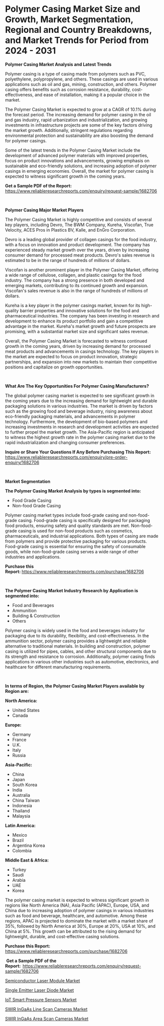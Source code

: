 <p><h1>Polymer Casing Market Size and Growth, Market Segmentation, Regional and Country Breakdowns, and Market Trends for Period from 2024 -  2031</h1></p><p><strong>Polymer Casing Market Analysis and Latest Trends</strong></p>
<p><p>Polymer casing is a type of casing made from polymers such as PVC, polyethylene, polypropylene, and others. These casings are used in various applications such as oil and gas, mining, construction, and others. Polymer casing offers benefits such as corrosion resistance, durability, cost-effectiveness, and ease of installation, making it a popular choice in the market.</p><p>The Polymer Casing Market is expected to grow at a CAGR of 10.1% during the forecast period. The increasing demand for polymer casing in the oil and gas industry, rapid urbanization and industrialization, and growing investments in infrastructure projects are some of the key factors driving the market growth. Additionally, stringent regulations regarding environmental protection and sustainability are also boosting the demand for polymer casings.</p><p>Some of the latest trends in the Polymer Casing Market include the development of advanced polymer materials with improved properties, focus on product innovations and advancements, growing emphasis on sustainable and eco-friendly solutions, and increasing adoption of polymer casings in emerging economies. Overall, the market for polymer casing is expected to witness significant growth in the coming years.</p></p>
<p><strong>Get a Sample PDF of the Report:&nbsp;</strong> <a href="https://www.reliableresearchreports.com/enquiry/request-sample/1682706">https://www.reliableresearchreports.com/enquiry/request-sample/1682706</a></p>
<p>&nbsp;</p>
<p><strong>Polymer Casing Major Market Players</strong></p>
<p><p>The Polymer Casing Market is highly competitive and consists of several key players, including Devro, The BWM Company, Kureha, Viscofan, True Velocity, ACES Pros in Plastics BV, Kalle, and EnGro Corporation. </p><p>Devro is a leading global provider of collagen casings for the food industry, with a focus on innovation and product development. The company has experienced steady market growth over the years, driven by increasing consumer demand for processed meat products. Devro's sales revenue is estimated to be in the range of hundreds of millions of dollars.</p><p>Viscofan is another prominent player in the Polymer Casing Market, offering a wide range of cellulose, collagen, and plastic casings for the food industry. The company has a strong presence in both developed and emerging markets, contributing to its continued growth and expansion. Viscofan's sales revenue is also in the range of hundreds of millions of dollars.</p><p>Kureha is a key player in the polymer casings market, known for its high-quality barrier properties and innovative solutions for the food and pharmaceutical industries. The company has been investing in research and development to enhance its product portfolio and gain a competitive advantage in the market. Kureha's market growth and future prospects are promising, with a substantial market size and significant sales revenue.</p><p>Overall, the Polymer Casing Market is forecasted to witness continued growth in the coming years, driven by increasing demand for processed meat products and advancements in casings technology. The key players in the market are expected to focus on product innovation, strategic partnerships, and expansion into new markets to maintain their competitive positions and capitalize on growth opportunities.</p></p>
<p>&nbsp;</p>
<p><strong>What Are The Key Opportunities For Polymer Casing Manufacturers?</strong></p>
<p><p>The global polymer casing market is expected to see significant growth in the coming years due to the increasing demand for lightweight and durable packaging solutions in various industries. The market is driven by factors such as the growing food and beverage industry, rising awareness about eco-friendly packaging materials, and advancements in polymer technology. Furthermore, the development of bio-based polymers and increasing investments in research and development activities are expected to further propel the market growth. The Asia-Pacific region is anticipated to witness the highest growth rate in the polymer casing market due to the rapid industrialization and changing consumer preferences.</p></p>
<p><strong>Inquire or Share Your Questions If Any Before Purchasing This Report:</strong> <a href="https://www.reliableresearchreports.com/enquiry/pre-order-enquiry/1682706">https://www.reliableresearchreports.com/enquiry/pre-order-enquiry/1682706</a></p>
<p>&nbsp;</p>
<p><strong>Market Segmentation</strong></p>
<p><strong>The Polymer Casing Market Analysis by types is segmented into:</strong></p>
<p><ul><li>Food Grade Casing</li><li>Non-food Grade Casing</li></ul></p>
<p><p>Polymer casing market types include food-grade casing and non-food-grade casing. Food-grade casing is specifically designed for packaging food products, ensuring safety and quality standards are met. Non-food-grade casing is used for non-food products such as cosmetics, pharmaceuticals, and industrial applications. Both types of casing are made from polymers and provide protective packaging for various products. Food-grade casing is essential for ensuring the safety of consumable goods, while non-food-grade casing serves a wide range of other industries and applications.</p></p>
<p><strong>Purchase this Report:&nbsp;</strong><a href="https://www.reliableresearchreports.com/purchase/1682706">https://www.reliableresearchreports.com/purchase/1682706</a></p>
<p>&nbsp;</p>
<p><strong>The Polymer Casing Market Industry Research by Application is segmented into:</strong></p>
<p><ul><li>Food and Beverages</li><li>Ammunition</li><li>Building & Construction</li><li>Others</li></ul></p>
<p><p>Polymer casing is widely used in the food and beverages industry for packaging due to its durability, flexibility, and cost-effectiveness. In the ammunition sector, polymer casing provides a lightweight and reliable alternative to traditional materials. In building and construction, polymer casing is utilized for pipes, cables, and other structural components due to its strength and resistance to corrosion. Additionally, polymer casing finds applications in various other industries such as automotive, electronics, and healthcare for different manufacturing requirements.</p></p>
<p>&nbsp;</p>
<p><strong>In terms of Region, the Polymer Casing Market Players available by Region are:</strong></p>
<p>
    <p> <strong> North America: </strong>
        <ul>
            <li>United States</li>
            <li>Canada</li>
        </ul>
        </p> 
    <p> <strong> Europe: </strong>
        <ul>
            <li>Germany</li>
            <li>France</li>
            <li>U.K.</li>
            <li>Italy</li>
            <li>Russia</li>
        </ul>
        </p> 
    <p> <strong> Asia-Pacific: </strong>
        <ul>
            <li>China</li>
            <li>Japan</li>
            <li>South Korea</li>
            <li>India</li>
            <li>Australia</li>
            <li>China Taiwan</li>
            <li>Indonesia</li>
            <li>Thailand</li>
            <li>Malaysia</li>
        </ul>
        </p> 
    <p> <strong> Latin America: </strong>
        <ul>
            <li>Mexico</li>
            <li>Brazil</li>
            <li>Argentina Korea</li>
            <li>Colombia</li>
        </ul>
        </p> 
    <p> <strong> Middle East & Africa: </strong>
        <ul>
            <li>Turkey</li>
            <li>Saudi</li>
            <li>Arabia</li>
            <li>UAE</li>
            <li>Korea</li>
        </ul>
    </p>
    </p>
<p><p>The polymer casing market is expected to witness significant growth in regions like North America (NA), Asia Pacific (APAC), Europe, USA, and China due to increasing adoption of polymer casings in various industries such as food and beverage, healthcare, and automotive. Among these regions, APAC is projected to dominate the market with a market share of 35%, followed by North America at 30%, Europe at 20%, USA at 10%, and China at 5%. This growth can be attributed to the rising demand for lightweight, durable, and cost-effective casing solutions.</p></p>
<p><strong>Purchase this Report: </strong><a href="https://www.reliableresearchreports.com/purchase/1682706">https://www.reliableresearchreports.com/purchase/1682706</a></p>
<p>&nbsp;<strong>Get a Sample PDF of the Report:&nbsp;&nbsp;</strong><a href="https://www.reliableresearchreports.com/enquiry/request-sample/1682706">https://www.reliableresearchreports.com/enquiry/request-sample/1682706</a></p>
<p><strong></strong></p>
<p><p><a href="https://medium.com/@bobbyburke98/semiconductor-laser-module-market-size-market-outlook-and-market-forecast-2024-to-2031-1318b01dc255">Semiconductor Laser Module Market</a></p><p><a href="https://medium.com/@bobbyburke98/single-emitter-laser-diode-market-size-market-outlook-and-market-forecast-2024-to-2031-66cdd2cccc97">Single Emitter Laser Diode Market</a></p><p><a href="https://medium.com/@sophiegrant777/iot-smart-pressure-sensors-market-trends-and-market-analysis-forecasted-for-period-2024-2031-2be180e85f19">IoT Smart Pressure Sensors Market</a></p><p><a href="https://medium.com/@bobbyburke98/swir-ingaas-line-scan-cameras-market-analysis-and-sze-forecasted-for-period-from-2024-to-2031-7da0d7695e29">SWIR InGaAs Line Scan Cameras Market</a></p><p><a href="https://medium.com/@bobbyburke98/swir-ingaas-area-scan-cameras-market-size-and-market-trends-complete-industry-overview-2024-to-e68d98525d4c">SWIR InGaAs Area Scan Cameras Market</a></p></p>